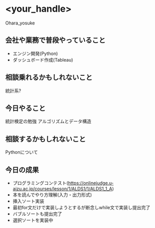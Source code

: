 # <your_handle>
Ohara_yosuke
## 会社や業務で普段やっていること
 - エンジン開発(Python)
 - ダッシュボード作成(Tableau)
## 相談乗れるかもしれないこと
統計系?
## 今日やること
統計検定の勉強
アルゴリズムとデータ構造
## 相談するかもしれないこと
Pythonについて
## 今日の成果
 - プログラミングコンテスト(https://onlinejudge.u-aizu.ac.jp/courses/lesson/1/ALDS1/1/ALDS1_1_A)
  - 本を読んでやり方理解(入力・出力形式)
  - 挿入ソート実装
   - 最初for文だけで実装しようとするが断念しwhile文で実装し提出完了
  - バブルソートも提出完了
  - 選択ソートを実装中
